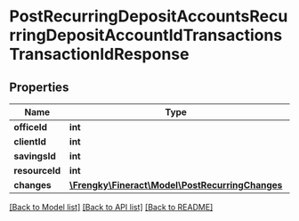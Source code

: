 # PostRecurringDepositAccountsRecurringDepositAccountIdTransactionsTransactionIdResponse

## Properties
Name | Type | Description | Notes
------------ | ------------- | ------------- | -------------
**officeId** | **int** |  | [optional] 
**clientId** | **int** |  | [optional] 
**savingsId** | **int** |  | [optional] 
**resourceId** | **int** |  | [optional] 
**changes** | [**\Frengky\Fineract\Model\PostRecurringChanges**](PostRecurringChanges.md) |  | [optional] 

[[Back to Model list]](../../README.md#documentation-for-models) [[Back to API list]](../../README.md#documentation-for-api-endpoints) [[Back to README]](../../README.md)


